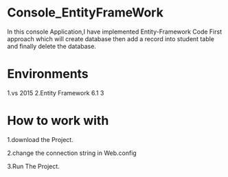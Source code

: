 # Console_EntityFrameWork
In this console Application,I have implemented Entity-Framework Code First approach which will create database then add a record into student table and finally delete the database.
# Environments
1.vs 2015 2.Entity Framework 6.1 3

# How to work with
1.download the Project.

2.change the connection string in Web.config

3.Run The Project.
